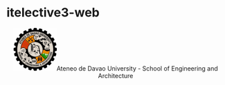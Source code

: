 # itelective3-web
<div style="display: table-cell; vertical-align: middle; text-align:center;"><div><img src="addu-sea-logo.jpg" height="100px" width="100px">Ateneo de Davao University - School of Engineering and Architecture</div></div>
